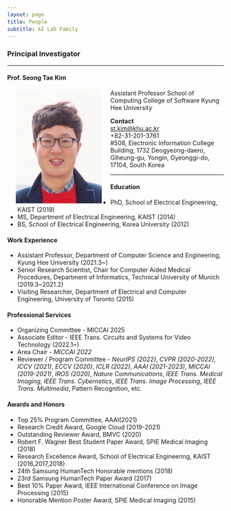 ```yaml
---
layout: page
title: People 
subtitle: AI Lab Family
---
```


### Principal Investigator
<hr>

#### Prof. Seong Tae Kim
  
<img src="https://raw.githubusercontent.com/ailabkhu/ailabkhu.github.io/master/img/SeongTae_Kim.png" width="200" height="265" align="left" hspace="20" />
Assistant Professor          
School of Computing        
College of Software           
Kyung Hee University        

**Contact**  
st.kim@khu.ac.kr  
+82-31-201-3761  
#508, Electronic Information College Building, 1732 Deogyeong-daero, Giheung-gu, Yongin, Gyeonggi-do, 17104, South Korea  
 

<hr>

#### Education 
* PhD, School of Electrical Engineering, KAIST (2019)  
* MS, Department of Electrical Engineering, KAIST (2014)  
* BS, School of Electrical Engineering, Korea University (2012)  
  
#### Work Experience

* Assistant Professor, Department of Computer Science and Engineering, Kyung Hee University (2021.3~)
* Senior Research Scientist, Chair for Computer Aided Medical Procedures, Department of Informatics, Technical University of Munich (2019.3~2021.2)
* Visiting Researcher, Department of Electrical and Computer Engineering, University of Toronto (2015)

#### Professional Services
* Organizing Committee - MICCAI 2025
* Associate Editor - IEEE Trans. Circuits and Systems for Video Technology (2022.1~) 
* Area Chair - _MICCAI 2022_
* Reviewer / Program Committee - _NeurIPS (2022)_, _CVPR (2020-2022)_, _ICCV (2021)_, _ECCV (2020)_, _ICLR (2022)_, _AAAI (2021-2023)_, _MICCAI (2019-2021)_, _IROS (2020)_, _Nature Communications_, _IEEE Trans. Medical Imaging_, _IEEE Trans. Cybernetics_, _IEEE Trans. Image Processing_, _IEEE Trans. Multimedia_, Pattern Recognition, etc. 

#### Awards and Honors
* Top 25% Program Committee, AAAI(2021)
* Research Credit Award, Google Cloud (2019-2021)
* Outstanding Reviewer Award, BMVC (2020)
* Robert F. Wagner Best Student Paper Award, SPIE Medical Imaging (2018) 
* Research Excellence Award, School of Electrical Engineering, KAIST (2016,2017,2018) 
* 24th Samsung HumanTech Honorable mentions (2018)
* 23rd Samsung HumanTech Paper Award (2017)
* Best 10% Paper Award, IEEE International Conference on Image Processing (2015)
* Honorable Mention Poster Award, SPIE Medical Imaging (2015)
